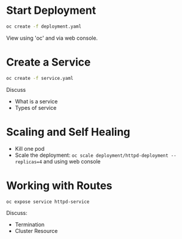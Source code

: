 # Start Deployment
```bash
oc create -f deployment.yaml
```
View using 'oc' and via web console.

# Create a Service
```bash
oc create -f service.yaml
```
Discuss
* What is a service
* Types of service


# Scaling and Self Healing
* Kill one pod
* Scale the deployment: `oc scale deployment/httpd-deployment --replicas=4` and using web console

# Working with Routes
```bash
oc expose service httpd-service
```

Discuss:
* Termination
* Cluster Resource

#  
